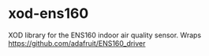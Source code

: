 # xod-ens160
XOD library for the ENS160 indoor air quality sensor. Wraps https://github.com/adafruit/ENS160_driver
